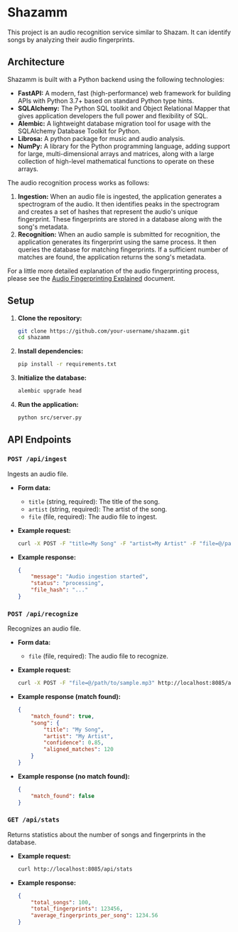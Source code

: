 # Shazamm

This project is an audio recognition service similar to Shazam. It can identify songs by analyzing their audio fingerprints.

## Architecture

Shazamm is built with a Python backend using the following technologies:

-   **FastAPI:** A modern, fast (high-performance) web framework for building APIs with Python 3.7+ based on standard Python type hints.
-   **SQLAlchemy:** The Python SQL toolkit and Object Relational Mapper that gives application developers the full power and flexibility of SQL.
-   **Alembic:** A lightweight database migration tool for usage with the SQLAlchemy Database Toolkit for Python.
-   **Librosa:** A python package for music and audio analysis.
-   **NumPy:** A library for the Python programming language, adding support for large, multi-dimensional arrays and matrices, along with a large collection of high-level mathematical functions to operate on these arrays.

The audio recognition process works as follows:

1.  **Ingestion:** When an audio file is ingested, the application generates a spectrogram of the audio. It then identifies peaks in the spectrogram and creates a set of hashes that represent the audio's unique fingerprint. These fingerprints are stored in a database along with the song's metadata.
2.  **Recognition:** When an audio sample is submitted for recognition, the application generates its fingerprint using the same process. It then queries the database for matching fingerprints. If a sufficient number of matches are found, the application returns the song's metadata.

For a little more detailed explanation of the audio fingerprinting process, please see the [Audio Fingerprinting Explained](documentation/explanation.md) document.

## Setup

1.  **Clone the repository:**

    ```bash
    git clone https://github.com/your-username/shazamm.git
    cd shazamm
    ```

2.  **Install dependencies:**

    ```bash
    pip install -r requirements.txt
    ```

3.  **Initialize the database:**

    ```bash
    alembic upgrade head
    ```

4.  **Run the application:**

    ```bash
    python src/server.py
    ```

## API Endpoints

### `POST /api/ingest`

Ingests an audio file.

-   **Form data:**
    -   `title` (string, required): The title of the song.
    -   `artist` (string, required): The artist of the song.
    -   `file` (file, required): The audio file to ingest.

-   **Example request:**

    ```bash
    curl -X POST -F "title=My Song" -F "artist=My Artist" -F "file=@/path/to/song.mp3" http://localhost:8085/api/ingest
    ```

-   **Example response:**

    ```json
    {
        "message": "Audio ingestion started",
        "status": "processing",
        "file_hash": "..."
    }
    ```

### `POST /api/recognize`

Recognizes an audio file.

-   **Form data:**
    -   `file` (file, required): The audio file to recognize.

-   **Example request:**

    ```bash
    curl -X POST -F "file=@/path/to/sample.mp3" http://localhost:8085/api/recognize
    ```

-   **Example response (match found):**

    ```json
    {
        "match_found": true,
        "song": {
            "title": "My Song",
            "artist": "My Artist",
            "confidence": 0.85,
            "aligned_matches": 120
        }
    }
    ```

-   **Example response (no match found):**

    ```json
    {
        "match_found": false
    }
    ```

### `GET /api/stats`

Returns statistics about the number of songs and fingerprints in the database.

-   **Example request:**

    ```bash
    curl http://localhost:8085/api/stats
    ```

-   **Example response:**

    ```json
    {
        "total_songs": 100,
        "total_fingerprints": 123456,
        "average_fingerprints_per_song": 1234.56
    }
    ```